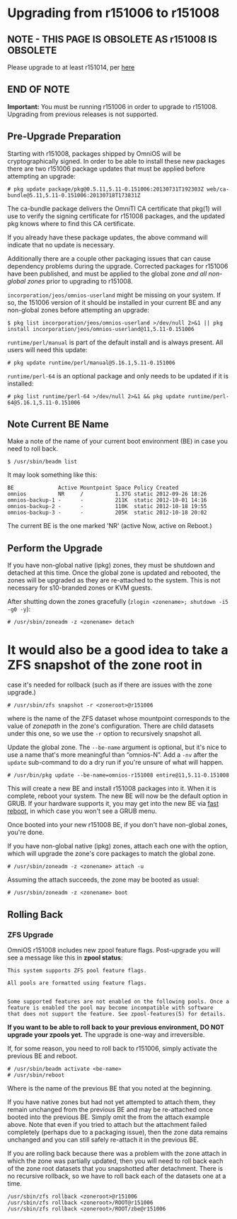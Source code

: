Upgrading from r151006 to r151008
=================================

NOTE - THIS PAGE IS OBSOLETE AS r151008 IS OBSOLETE
---------------------------------------------------

Please upgrade to at least r151014, per [here](Upgrade_to_r151014)

END OF NOTE
-----------

**Important:** You must be running r151006 in order to upgrade to
r151008. Upgrading from previous releases is not supported.

Pre-Upgrade Preparation
-----------------------

Starting with r151008, packages shipped by OmniOS will be
cryptographically signed. In order to be able to install these new
packages there are two r151006 package updates that must be applied
before attempting an upgrade:

```
# pkg update package/pkg@0.5.11,5.11-0.151006:20130731T192303Z web/ca-bundle@5.11,5.11-0.151006:20130718T173831Z
```

The ca-bundle package delivers the OmniTI CA certificate that pkg(1)
will use to verify the signing certificate for r151008 packages, and the
updated pkg knows where to find this CA certificate.

If you already have these package updates, the above command will
indicate that no update is necessary.

Additionally there are a couple other packaging issues that can cause
dependency problems during the upgrade. Corrected packages for r151006
have been published, and must be applied to the global zone *and all
non-global zones* prior to upgrading to r151008.

`incorporation/jeos/omnios-userland` might be missing on your system.
If so, the 151006 version of it should be installed in your current BE
and any non-global zones before attempting an upgrade:

```
$ pkg list incorporation/jeos/omnios-userland >/dev/null 2>&1 || pkg install incorporation/jeos/omnios-userland@11,5.11-0.151006
```

`runtime/perl/manual` is part of the default install and is always present. All users will
need this update:

```
# pkg update runtime/perl/manual@5.16.1,5.11-0.151006
```

`runtime/perl-64` is an optional package and only needs to be updated if it is installed:

```
# pkg list runtime/perl-64 >/dev/null 2>&1 && pkg update runtime/perl-64@5.16.1,5.11-0.151006
```

Note Current BE Name
--------------------

Make a note of the name of your current boot environment (BE) in case
you need to roll back.

```
$ /usr/sbin/beadm list
```

It may look something like this:

```
BE              Active Mountpoint Space Policy Created
omnios          NR     /          1.37G static 2012-09-26 18:26
omnios-backup-1 -      -          211K  static 2012-10-01 14:16
omnios-backup-2 -      -          110K  static 2012-10-18 19:55
omnios-backup-3 -      -          205K  static 2012-10-18 20:02
```

The current BE is the one marked 'NR' (active Now, active on Reboot.)

Perform the Upgrade
-------------------

If you have non-global native (ipkg) zones, they must be shutdown and
detached at this time. Once the global zone is updated and rebooted, the
zones will be upgraded as they are re-attached to the system. This is
not necessary for s10-branded zones or KVM guests.

After shutting down the zones gracefully (`zlogin <zonename>; shutdown -i5 -g0 -y`):
  
```
# /usr/sbin/zoneadm -z <zonename> detach
```

# It would also be a good idea to take a ZFS snapshot of the zone root in
case it's needed for rollback (such as if there are issues with the zone
upgrade.) 

```
# /usr/sbin/zfs snapshot -r <zoneroot>@r151006
```

where <zoneroot> is the name of the ZFS dataset whose
mountpoint corresponds to the value of *zonepath* in the zone's
configuration. There are child datasets under this one, so we use the `-r`
option to recursively snapshot all.

Update the global zone. The `--be-name` argument is optional, but it's nice to use a
name that's more meaningful than “omnios-N”. Add a `-nv` after the
`update` sub-command to do a dry run if you're unsure of what will
happen.

```
# /usr/bin/pkg update --be-name=omnios-r151008 entire@11,5.11-0.151008
```

This will create a new BE and install r151008 packages into it. When it
is complete, reboot your system. The new BE will now be the default
option in GRUB. If your hardware supports it, you may get into the new
BE via [fast reboot](http://illumos.org/man/1M/reboot), in which case
you won't see a GRUB menu.

Once booted into your new r151008 BE, if you don't have non-global
zones, you're done.

If you have non-global native (ipkg) zones, attach each one with the
option, which will upgrade the zone's core packages to match the global
zone.

```
# /usr/sbin/zoneadm -z <zonename> attach -u
```

Assuming the attach succeeds, the zone may be booted as usual:

```
# /usr/sbin/zoneadm -z <zonename> boot
```

Rolling Back
------------

### ZFS Upgrade

OmniOS r151008 includes new zpool feature flags. Post-upgrade you will
see a message like this in **zpool status**:

```
This system supports ZFS pool feature flags.

All pools are formatted using feature flags.


Some supported features are not enabled on the following pools. Once a
feature is enabled the pool may become incompatible with software
that does not support the feature. See zpool-features(5) for details.
```

**If you want to be able to roll back to your previous environment, DO
NOT upgrade your zpools yet.** The upgrade is one-way and irreversible.

If, for some reason, you need to roll back to r151006, simply activate
the previous BE and reboot. 

```
# /usr/sbin/beadm activate <be-name>
# /usr/sbin/reboot
```

Where <be-name> is the name of the previous BE that you noted at the beginning.

If you have native zones but had not yet attempted to attach them, they
remain unchanged from the previous BE and may be re-attached once booted
into the previous BE. Simply omit the from the attach example above.
Note that even if you tried to attach but the attachment failed
completely (perhaps due to a packaging issue), then the zone data
remains unchanged and you can still safely re-attach it in the previous
BE.

If you are rolling back because there was a problem with the zone attach
in which the zone was partially updated, then you will need to roll back
each of the zone root datasets that you snapshotted after detachment.
There is no recursive rollback, so we have to roll back each of the
datasets one at a time.

```
/usr/sbin/zfs rollback <zoneroot>@r151006
/usr/sbin/zfs rollback <zoneroot>/ROOT@r151006
/usr/sbin/zfs rollback <zoneroot>/ROOT/zbe@r151006
```
